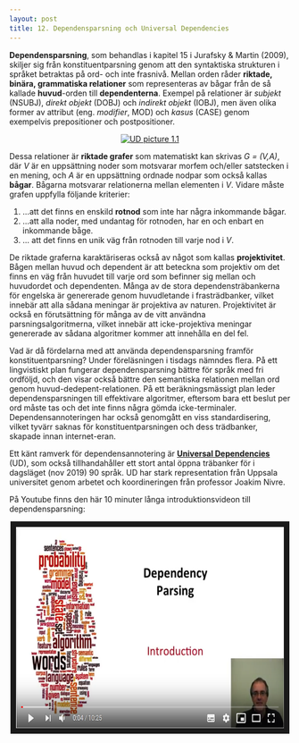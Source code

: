 ```yaml
---
layout: post
title: 12. Dependensparsning och Universal Dependencies
---
```


**Dependensparsning**, som behandlas i kapitel 15 i Jurafsky & Martin (2009), skiljer sig från konstituentparsning genom att den syntaktiska strukturen i språket betraktas på ord- och inte frasnivå. Mellan orden råder **riktade, binära, grammatiska relationer** som representeras av bågar från de så kallade **huvud**-orden till **dependenterna**. Exempel på relationer är *subjekt* (NSUBJ), *direkt objekt* (DOBJ) och *indirekt objekt* (IOBJ), men även olika former av attribut (eng. *modifier*, MOD) och *kasus* (CASE) genom exempelvis prepositioner och postpositioner.

<p align="center">
<a title="Tjo3ya [CC BY-SA 4.0 (https://creativecommons.org/licenses/by-sa/4.0)], via Wikimedia Commons" href="https://commons.wikimedia.org/wiki/File:UD_picture_1.1.jpg"><img width="128" alt="UD picture 1.1" src="https://upload.wikimedia.org/wikipedia/commons/e/e9/UD_picture_1.1.jpg"></a>
</p>

Dessa relationer är **riktade grafer** som matematiskt kan skrivas *G = (V,A)*, där *V* är en uppsättning noder som motsvarar morfem och/eller satstecken i en mening, och *A* är en uppsättning ordnade nodpar som också kallas **bågar**. Bågarna motsvarar relationerna mellan elementen i *V*. Vidare måste grafen uppfylla följande kriterier:
1) ...att det finns en enskild **rotnod** som inte har några inkommande bågar.  
2) ...att alla noder, med undantag för rotnoden, har en och enbart en inkommande båge.
3) ... att det finns en unik väg från rotnoden till varje nod i *V*.        

De riktade graferna karaktäriseras också av något som kallas **projektivitet**. Bågen mellan huvud och dependent är att beteckna som projektiv om det finns en väg från huvudet till varje ord som befinner sig mellan och huvudordet och dependenten. Många av de stora dependensträbankerna för engelska är genererade genom huvudletande i frasträdbanker, vilket innebär att alla sådana meningar är projektiva av naturen. Projektivitet är också en förutsättning för många av de vitt användna parsningsalgoritmerna, vilket innebär att icke-projektiva meningar genererade av sådana algoritmer kommer att innehålla en del fel. 

Vad är då fördelarna med att använda dependensparsning framför konstituentparsning? Under föreläsningen i tisdags nämndes flera. På ett lingvistiskt plan fungerar dependensparsning bättre för språk med fri ordföljd, och den visar också bättre den semantiska relationen mellan ord genom huvud-dedepent-relationen. På ett beräkningsmässigt plan leder dependensparsningen till effektivare algoritmer, eftersom bara ett beslut per ord måste tas och det inte finns några gömda icke-terminaler. Dependensannoteringen har också genomgått en viss standardisering, vilket tyvärr saknas för konstituentparsningen och dess trädbanker, skapade innan internet-eran. 

Ett känt ramverk för dependensannotering är [**Universal Dependencies**](https://universaldependencies.org/) (UD), som också tillhandahåller ett stort antal öppna träbanker för i dagsläget (nov 2019) 90 språk. UD har stark representation från Uppsala universitet genom arbetet och koordineringen från professor Joakim Nivre.

På Youtube finns den här 10 minuter långa introduktionsvideon till dependensparsning:

<p align="center">
<a href="https://www.youtube.com/watch?v=1_LQscB4Wso"><img src="/images/dependency_parsing.PNG" 
alt="Dependency Parsing Introduction" width="480" height="360" border="10" /></a></p>